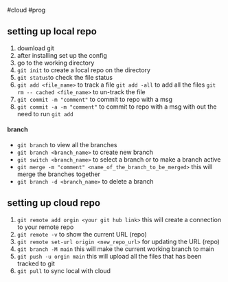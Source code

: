 #cloud #prog 
##  setting up local repo 

1. download git 
2. after installing set up the config
3. go to the working directory 
4. `git init` to create a local repo on the directory
5. ` git status `to check the file status 
6. `git add <file_name>` to track a file 
   `git add -all` to add all the files 
   `git rm -- cached <file_name>` to un-track the file  
7. `git commit -m "comment"`  to commit to repo with a msg
8. `git commit -a -m "comment"`  to commit to repo with a msg with out the need to run `git add`
#### branch
- `git branch` to view all the branches 
- `git branch <branch_name>` to create new branch
- `git switch <branch_name>` to select a branch or to make a branch active
- `git merge -m "comment" <name_of_the_branch_to_be_merged>` this will merge the branches together
- `git branch -d <branch_name>` to delete a branch

## setting up cloud repo

1. `git remote add orgin <your git hub link>` this will create a connection to your remote repo
2. `git remote -v` to show the current URL (repo)
3. `git remote set-url origin <new_repo_url>` for updating the URL (repo)
4. `git branch -M main` this will make the current working branch to main
5. `git push -u orgin main` this will upload all the files  that has been tracked to git 
6. `git pull` to sync local with cloud 

